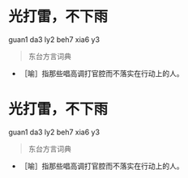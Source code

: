 # 光打雷，不下雨
guan1 da3 ly2 beh7 xia6 y3
> 东台方言词典
- ［喻］指那些唱高调打官腔而不落实在行动上的人。

# 光打雷，不下雨
guan1 da3 ly2 beh7 xia6 y3
> 东台方言词典
- ［喻］指那些唱高调打官腔而不落实在行动上的人。
